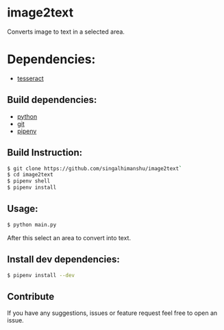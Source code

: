 # image2text

Converts image to text in a selected area.

# Dependencies:
  - [tesseract](https://tesseract-ocr.github.io/tessdoc/Home.html)

## Build dependencies:
  - [python](https://www.python.org/downloads/)
  - [git](https://git-scm.com/book/en/v2/Getting-Started-Installing-Git)
  - [pipenv](https://pypi.org/project/pipenv/)

## Build Instruction:
```sh
$ git clone https://github.com/singalhimanshu/image2text`
$ cd image2text
$ pipenv shell
$ pipenv install
```

## Usage:
```sh
$ python main.py
```
After this select an area to convert into text.

## Install dev dependencies:
```sh
$ pipenv install --dev
```

## Contribute
If you have any suggestions, issues or feature request feel free to open an issue.